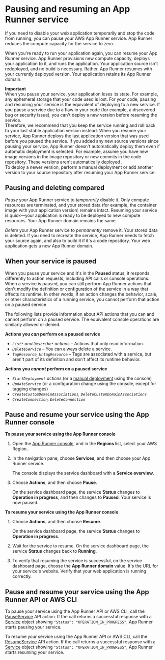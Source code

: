 # Pausing and resuming an App Runner service<a name="manage-pause"></a>

If you need to disable your web application temporarily and stop the code from running, you can pause your AWS App Runner service\. App Runner reduces the compute capacity for the service to zero\.

When you're ready to run your application again, you can resume your App Runner service\. App Runner provisions new compute capacity, deploys your application to it, and runs the application\. Your application source isn't redeployed, and no build is necessary\. Rather, App Runner resumes with your currently deployed version\. Your application retains its App Runner domain\.

**Important**  
When you pause your service, your application loses its state\. For example, any ephemeral storage that your code used is lost\. For your code, pausing and resuming your service is the equivalent of deploying to a new service\.
If you pause a service due to a flaw in your code \(for example, a discovered bug or security issue\), you can't deploy a new version before resuming the service\.  
Therefore, we recommend that you keep the service running and roll back to your last stable application version instead\.
When you resume your service, App Runner deploys the last application version that was used before you paused the service\. If you added any new source versions since pausing your service, App Runner doesn't automatically deploy them even if automatic deployment is selected\. For example, assume you have new image versions in the image repository or new commits in the code repository\. These versions aren't automatically deployed \.  
To deploy a newer version, perform a manual deployment or add another version to your source repository after resuming your App Runner service\.

## Pausing and deleting compared<a name="manage-pause.pause-vs-delete"></a>

*Pause* your App Runner service to *temporarily* disable it\. Only compute resources are terminated, and your stored data \(for example, the container image with your application version\) remains intact\. Resuming your service is quick—your application is ready to be deployed to new compute resources\. Your App Runner domain remains the same\.

*Delete* your App Runner service to *permanently* remove it\. Your stored data is deleted\. If you need to recreate the service, App Runner needs to fetch your source again, and also to build it if it's a code repository\. Your web application gets a new App Runner domain\.

## When your service is paused<a name="manage-pause.paused"></a>

When you pause your service and it's in the **Paused** status, it responds differently to action requests, including API calls or console operations\. When a service is paused, you can still perform App Runner actions that don't modify the definition or configuration of the service in a way that affects its runtime\. In other words, if an action changes the behavior, scale, or other characteristics of a running service, you cannot perform that action on a paused service\.

The following lists provide information about API actions that you can and cannot perform on a paused service\. The equivalent console operations are similarly allowed or denied\.

**Actions you *can* perform on a paused service**
+ *`List*` and `Describe*` actions* – Actions that only read information\.
+ *`DeleteService`* – You can always delete a service\.
+ *`TagResource`, `UntagResource`* – Tags are associated with a service, but aren't part of its definition and don't affect its runtime behavior\.

**Actions you *cannot* perform on a paused service**
+ *`StartDeployment` actions* \(or a [manual deployment](manage-deploy.md#manage-deploy.manual) using the console\)
+ *`UpdateService`* \(or a configuration change using the console, except for tagging changes\)
+ *`CreateCustomDomainAssociations`, `DeleteCustomDomainAssociations`*
+ *`CreateConnection`, `DeleteConnection`*

## Pause and resume your service using the App Runner console<a name="manage-pause.console"></a>

**To pause your service using the App Runner console**

1. Open the [App Runner console](https://console.aws.amazon.com/apprunner), and in the **Regions** list, select your AWS Region\.

1. In the navigation pane, choose **Services**, and then choose your App Runner service\.

   The console displays the service dashboard with a **Service overview**\.

1. Choose **Actions**, and then choose **Pause**\.

   On the service dashboard page, the service **Status** changes to **Operation in progress**, and then changes to **Paused**\. Your service is now paused\.

**To resume your service using the App Runner console**

1. Choose **Actions**, and then choose **Resume**\.

   On the service dashboard page, the service **Status** changes to **Operation in progress**\.

1. Wait for the service to resume\. On the service dashboard page, the service **Status** changes back to **Running**\.

1. To verify that resuming the service is successful, on the service dashboard page, choose the **App Runner domain** value\. It's the URL for your service's website\. Verify that your web application is running correctly\.

## Pause and resume your service using the App Runner API or AWS CLI<a name="manage-pause.api"></a>

To pause your service using the App Runner API or AWS CLI, call the [PauseService](https://docs.aws.amazon.com/apprunner/latest/api/API_PauseService.html) API action\. If the call returns a successful response with a [Service](https://docs.aws.amazon.com/apprunner/latest/api/API_Service.html) object showing `"Status": "OPERATION_IN_PROGRESS"`, App Runner starts pausing your service\.

To resume your service using the App Runner API or AWS CLI, call the [ResumeService](https://docs.aws.amazon.com/apprunner/latest/api/API_ResumeService.html) API action\. If the call returns a successful response with a [Service](https://docs.aws.amazon.com/apprunner/latest/api/API_Service.html) object showing `"Status": "OPERATION_IN_PROGRESS"`, App Runner starts resuming your service\.